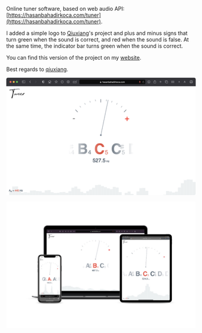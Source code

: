 Online tuner software, based on web audio API: [https://hasanbahadirkoca.com/tuner](https://hasanbahadirkoca.com/tuner).

I added a simple logo to [Qiuxiang](https://github.com/qiuxiang/tuner)'s project and plus and minus signs that turn green when the sound is correct, and red when the sound is false. At the same time, the indicator bar turns green when the sound is correct.

You can find this version of the project on my [website](https://hasanbahadirkoca.com/tuner).

Best regards to [qiuxiang](https://github.com/qiuxiang).

![](screenshot.jpg)

![](mockup.jpg)
